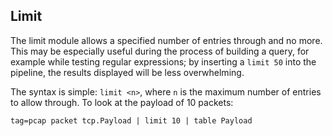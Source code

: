 ## Limit

The limit module allows a specified number of entries through and no more. This may be especially useful during the process of building a query, for example while testing regular expressions; by inserting a `limit 50` into the pipeline, the results displayed will be less overwhelming.

The syntax is simple: `limit <n>`, where `n` is the maximum number of entries to allow through. To look at the payload of 10 packets:

```
tag=pcap packet tcp.Payload | limit 10 | table Payload
```